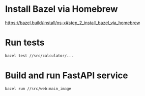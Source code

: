 # Install Bazel via Homebrew

https://bazel.build/install/os-x#step_2_install_bazel_via_homebrew

# Run tests

```bash
bazel test //src/calculator/...
```

# Build and run FastAPI service

```bash
bazel run //src/web:main_image
```